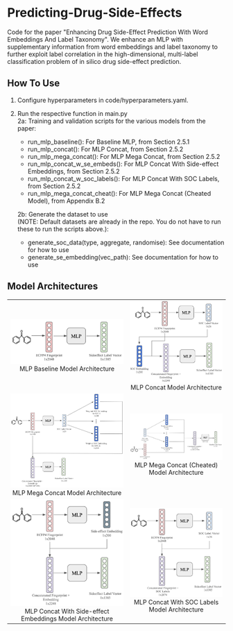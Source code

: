 # Predicting-Drug-Side-Effects
Code for the paper "Enhancing Drug Side-Effect Prediction With Word Embeddings And Label Taxonomy". We enhance an MLP with supplementary information from word embeddings and label taxonomy to further exploit label correlation in the high-dimensional, multi-label classification problem of in silico drug side-effect prediction.

## How To Use
1. Configure hyperparameters in code/hyperparameters.yaml. 
2. Run the respective function in main.py  
    2a: Training and validation scripts for the various models from the paper:
    - run_mlp_baseline(): For Baseline MLP, from Section 2.5.1
    - run_mlp_concat(): For MLP Concat, from Section 2.5.2
    - run_mlp_mega_concat(): For MLP Mega Concat, from Section 2.5.2
    - run_mlp_concat_w_se_embeds(): For MLP Concat With Side-effect Embeddings, from Section 2.5.2
    - run_mlp_concat_w_soc_labels(): For MLP Concat With SOC Labels, from Section 2.5.2
    - run_mlp_mega_concat_cheat(): For MLP Mega Concat (Cheated Model), from Appendix B.2
  
    2b: Generate the dataset to use  
   (NOTE: Default datasets are already in the repo. You do not have to run these to run the scripts above.):
    - generate_soc_data(type, aggregate, randomise): See documentation for how to use
    - generate_se_embedding(vec_path): See documentation for how to use

## Model Architectures
<table align="center">
  <tr>
    <td align="center">
      <img src="img/mlp_baseline.png" width="300"/><br/>
      MLP Baseline Model Architecture
    </td>
    <td align="center">
      <img src="img/mlp_concat.png" width="300"/><br/>
      MLP Concat Model Architecture
    </td>
  </tr>
  <tr>
    <td align="center">
      <img src="img/mlp_mega_concat.png" width="300"/><br/>
      MLP Mega Concat Model Architecture
    </td>
    <td align="center">
      <img src="img/mlp_cheated.png" width="300"/><br/>
      MLP Mega Concat (Cheated) Model Architecture
    </td>
  </tr>
  <tr>
    <td align="center">
      <img src="img/mlp_concat_6.png" width="300"/><br/>
      MLP Concat With Side-effect Embeddings Model Architecture
    </td>
    <td align="center">
      <img src="img/mlp_concat_2.png" width="300"/><br/>
      MLP Concat With SOC Labels Model Architecture
    </td>
  </tr>
</table>
